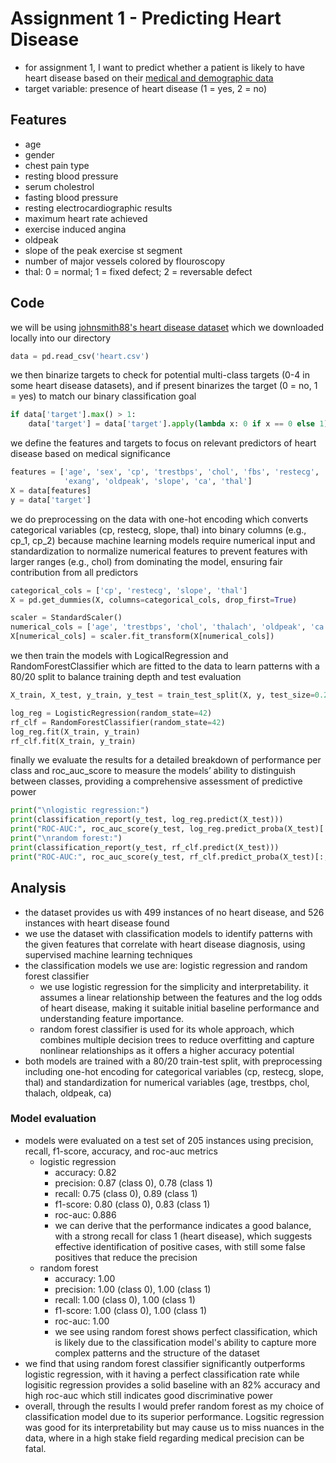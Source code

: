 # Assignment 1 - Predicting Heart Disease
- for assignment 1, I want to predict whether a patient is likely to have heart disease based on their [medical and demographic data](https://www.kaggle.com/datasets/johnsmith88/heart-disease-dataset)
- target variable: presence of heart disease (1 = yes, 2 = no)

## Features
- age
- gender
- chest pain type
- resting blood pressure
- serum cholestrol
- fasting blood pressure
- resting electrocardiographic results
- maximum heart rate achieved
- exercise induced angina
- oldpeak
- slope of the peak exercise st segment
- number of major vessels colored by flouroscopy
- thal: 0 = normal; 1 = fixed defect; 2 = reversable defect

## Code
we will be using [johnsmith88's heart disease dataset](https://www.kaggle.com/datasets/johnsmith88/heart-disease-dataset) which we downloaded locally into our directory
```python
data = pd.read_csv('heart.csv')
```

we then binarize targets to check for potential multi-class targets (0-4 in some heart disease datasets), and if present binarizes the target (0 = no, 1 = yes) to match our binary classification goal
```python
if data['target'].max() > 1:
    data['target'] = data['target'].apply(lambda x: 0 if x == 0 else 1)
```

we define the features and targets to focus on relevant predictors of heart disease based on medical significance
```python
features = ['age', 'sex', 'cp', 'trestbps', 'chol', 'fbs', 'restecg', 'thalach',
            'exang', 'oldpeak', 'slope', 'ca', 'thal']
X = data[features]
y = data['target']
```

we do preprocessing on the data with one-hot encoding which converts categorical variables (cp, restecg, slope, thal) into binary columns (e.g., cp_1, cp_2) because machine learning models require numerical input
and standardization to normalize numerical features to prevent features with larger ranges (e.g., chol) from dominating the model, ensuring fair contribution from all predictors
```python
categorical_cols = ['cp', 'restecg', 'slope', 'thal']
X = pd.get_dummies(X, columns=categorical_cols, drop_first=True)

scaler = StandardScaler()
numerical_cols = ['age', 'trestbps', 'chol', 'thalach', 'oldpeak', 'ca']
X[numerical_cols] = scaler.fit_transform(X[numerical_cols])
```

we then train the models with LogicalRegression and RandomForestClassifier which are fitted to the data to learn patterns with a 80/20 split to balance training depth and test evaluation
```python
X_train, X_test, y_train, y_test = train_test_split(X, y, test_size=0.2, random_state=42)

log_reg = LogisticRegression(random_state=42)
rf_clf = RandomForestClassifier(random_state=42)
log_reg.fit(X_train, y_train)
rf_clf.fit(X_train, y_train)
```

finally we evaluate the results for a detailed breakdown of performance per class and roc_auc_score to measure the models’ ability to distinguish between classes, providing a comprehensive assessment of predictive power
```python
print("\nlogistic regression:")
print(classification_report(y_test, log_reg.predict(X_test)))
print("ROC-AUC:", roc_auc_score(y_test, log_reg.predict_proba(X_test)[:, 1]))
print("\nrandom forest:")
print(classification_report(y_test, rf_clf.predict(X_test)))
print("ROC-AUC:", roc_auc_score(y_test, rf_clf.predict_proba(X_test)[:, 1]))
```


## Analysis
- the dataset provides us with 499 instances of no heart disease, and 526 instances with heart disease found
- we use the dataset with classification models to identify patterns with the given features that correlate with heart disease diagnosis, using supervised machine learning techniques
- the classification models we use are: logistic regression and random forest classifier
  - we use logistic regression for the simplicity and interpretability. it assumes a linear relationship between the features and the log odds of heart disease, making it suitable initial baseline performance and understanding feature importance.
  - random forest classifier is used for its whole approach, which combines multiple decision trees to reduce overfitting and capture nonlinear relationships as it offers a higher accuracy potential
- both models are trained with a 80/20 train-test split, with preprocessing including one-hot encoding for categorical variables (cp, restecg, slope, thal) and standardization for numerical variables (age, trestbps, chol, thalach, oldpeak, ca)

### Model evaluation
- models were evaluated on a test set of 205 instances using precision, recall, f1-score, accuracy, and roc-auc metrics
  - logistic regression
    - accuracy: 0.82
    - precision: 0.87 (class 0), 0.78 (class 1)
    - recall: 0.75 (class 0), 0.89 (class 1)
    - f1-score: 0.80 (class 0), 0.83 (class 1)
    - roc-auc: 0.886
    - we can derive that the performance indicates a good balance, with a strong recall for class 1 (heart disease), which suggests effective identification of positive cases, with still some false positives that reduce the precision
  - random forest
    - accuracy: 1.00
    - precision: 1.00 (class 0), 1.00 (class 1)
    - recall: 1.00 (class 0), 1.00 (class 1)
    - f1-score: 1.00 (class 0), 1.00 (class 1)
    - roc-auc: 1.00
    - we see using random forest shows perfect classification, which is likely due to the classification model's ability to capture more complex patterns and the structure of the dataset
- we find that using random forest classifier significantly outperforms logistic regression, with it having a perfect classification rate while logisitic regression provides a solid baseline with an 82% accuracy and high roc-auc which still indicates good discriminative power
- overall, through the results I would prefer random forest as my choice of classification model due to its superior performance. Logsitic regression was good for its interpretability but may cause us to miss nuances in the data, where in a high stake field regarding medical precision can be fatal. 
